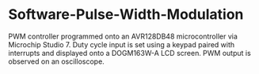 # Software-Pulse-Width-Modulation
PWM controller programmed onto an AVR128DB48 microcontroller via Microchip Studio 7. Duty cycle input is set using a keypad paired with interrupts and displayed onto a DOGM163W-A LCD screen. PWM output is observed on an oscilloscope.
